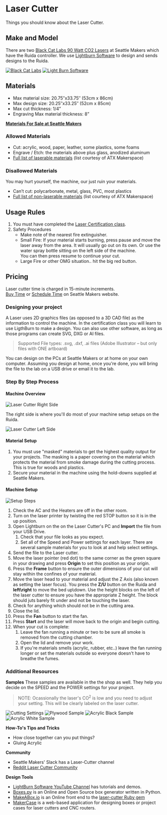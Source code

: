 # Laser Cutter

Things you should know about the Laser Cutter.

## Make and Model
There are two [Black Cat Labs 90 Watt CO2 Lasers](https://www.blackcatlabs.xyz/laser-cutters) at Seattle Makers which have the Ruida controller. We use [Lightburn Software](https://lightburnsoftware.com/) to design and sends designs to the Ruida.

[![Black Cat Labs](../static/img/laser-cutter/black_cat_labs.png)](https://www.blackcatlabs.xyz/laser-cutters)
[![Light Burn Software](../static/img/laser-cutter/Title_LightBurn_360x.jpg)](https://lightburnsoftware.com/)

## Materials

- Max material size: 20.75″x33.75″ (53cm x 86cm)
- Max design size: 20.25″x33.25″ (52cm x 85cm)
- Max cut thickness: 1/4”
- Engraving Max material thickness: 8”

**[Materials For Sale at Seattle Makers](https://seattlemakers.org/store/items/supplies/)**

### Allowed Materials
 
- Cut: acrylic, wood, paper, leather, some plastics, some foams
- Engrave / Etch: the materials above plus glass, anodized aluminum
- [Full list of laserable materials](../static/files/Laser-cut-and-dont-cut-materials-list.pdf) (list courtesy of ATX Makerspace)

### Disallowed Materials
You may hurt yourself, the machine, our just ruin your materials.

- Can’t cut: polycarbonate, metal, glass, PVC, most plastics
- [Full list of non-laserable materials](../static/files/Laser-cut-and-dont-cut-materials-list.pdf) (list courtesy of ATX Makerspace)


## Usage Rules

1. You must have completed the [Laser Certification class](https://seattlemakers.org/catalog#lasercert).
1. Safety Procedures
    - Make note of the nearest fire extinguisher.
    - Small Fire: If your material starts burning, press pause and move the laser away from the area. It will usually go out on its own. Or use the water spray bottle sitting on the left side of the machine.  
    You can then press resume to continue your cut.
    - Large Fire or other OMG situation.. hit the big red button.

## Pricing

Laser cutter time is charged in 15-minute increments.  
[Buy Time](https://seattlemakers.org/store/time-laser/) or [Schedule Time](https://seattlemakers.org/schedule/#lasers) on Seattle Makers website.



### Designing your project

A Laser uses 2D graphics files (as opposed to a 3D CAD file) as the information to control the machine. In the certification class you will learn to use LigthBurn to make a design. You can also use other software, as long as those programs can create SVG, DXG or AI files.

> Supported File types: .svg, .dxf, .ai files (Adobe Illustrator – but only files with ONE artboard)

You can design on the PCs at Seattle Makers or at home on your own computer. Assuming you design at home, once you're done, you will bring the file to the lab on a USB drive or email it to the lab. 

### Step By Step Process

#### Machine Overview

![Laser Cutter Right Side](../static/img/laser-cutter/LaserCutter_right_side.png)

The right side is where you'll do most of your machine setup setups on the Ruida.

![Laser Cutter Left Side](../static/img/laser-cutter/LaserCutter_left_side.png)



#### Material Setup

1. You must use "masked" materials to get the highest quality output for your projects. The masking is a paper covering on the material which protects the material from smoke damage during the cutting process. This is true for woods and plastics.
1. Secure your material in the machine using the hold-downs supplied at Seattle Makers.

#### Machine Setup

![Setup Steps](../static/img/laser-cutter/LaserCutter_procedure.png)

1. Check the AC and the Heaters are off in the other room.
1. Turn on the laser printer by twisting the red STOP button so it is in the up position.
1. Open Lightburn on the on the Laser Cutter's PC and **Import** the file from your USB Drive.
    1. Check that your file looks as you expect.
    1. Set all of the Speed and Power settings for each layer. There are several sample materials for you to look at and help select settings.
1. Send the file to the Laser cutter.
1. Move the laser pointer (red dot) to the same corner as the green square in your drawing and press **Origin** to set this position as your origin.
1. Press the **Frame** button to ensure the outer dimensions of your cut will stay within the confines of your material.
1. Move the laser head to your material and adjust the Z Axis (also known as setting the laser focus). You press the **Z/U** button on the Ruida and **left\right** to move the bed up\down. Use the height blocks on the left of the laser cutter to ensure you have the appropriate Z height. The block should juts barely fit under and not be touching the laser.
1. Check for anything which should not be in the cutting area. 
1. Close the lid.
1. Press the **Fan** button to start the fan.
1. Press **Start** and the laser will move back to the origin and begin cutting.
1. When your cut is complete:
    1. Leave the fan running a minute or two to be sure all smoke is removed from the cutting chamber.
    1. Open the lid and remove your work.
    1. If you're materials smells (acrylic, rubber, etc..) leave the fan running longer or set the materials outside so everyone doesn't have to breathe the fumes.

### Additional Resources
**Samples**
These samples are available in the the shop as well.
They help you decide on the SPEED and the POWER settings for your project.

> NOTE: Ocassionally the laser's CO<sup>2</sup> is low and you need to adjust your setting. This will be clearly labeled on the laser cutter.

![Cutting Settings](../static/img/laser-cutter/LaserCutter_settings.png)
![Plywood Sample](../static/img/laser-cutter/LaserCutter_sample_plywood.png)
![Acrylic Black Sample](../static/img/laser-cutter/LaserCutter_sample_acrylic_black.png)
![Acrylic White Sample](../static/img/laser-cutter/LaserCutter_sample_acrylic_white.png)

**How-To's Tips and Tricks**

- How close together can you put things?
- Gluing Acrylic

**Community**

 - Seattle Makers' Slack has a Laser-Cutter channel
- [Reddit Laser Cutter Community](https://www.reddit.com/r/lasercutting/)

 **Design Tools** 

 - [LightBurn Software YouTube Channel](https://www.youtube.com/c/LightBurnSoftware/playlists) has tutorials and demos.
 - [Boxes.py](https://festi.info/boxes.py/) is an Online and Open Source box generator written in Python.
 - [MakeABox.io](https://makeabox.io/) is an Online front end to the [laser-cutter Ruby gem](https://github.com/kigster/laser-cutter)
 - [MakerCase](https://www.makercase.com) is a web-based application for designing boxes or project cases for laser cutters and CNC routers. 
